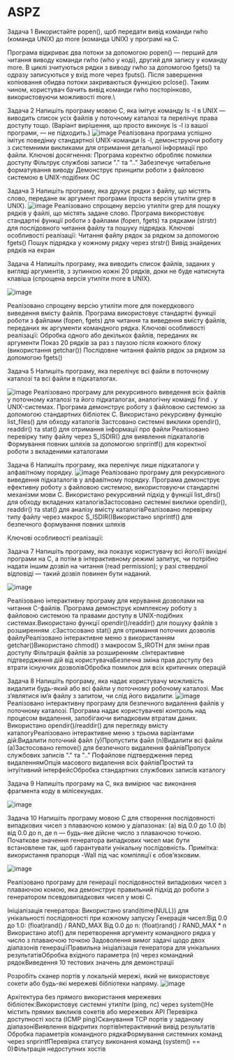 # ASPZ

Задача 1
 Використайте popen(), щоб передати вивід команди rwho (команда UNIX) до more (команда UNIX) у програмі на C.

 Програма відкриває два потоки за допомогою popen() — перший для читання виводу команди rwho (who у коді), другий для запису у команду more. В циклі зчитуються рядки з виводу rwho за допомогою fgets() та одразу записуються у вхід more через fputs(). Після завершення копіювання обидва потоки закриваються функцією pclose(). Таким чином, користувач бачить вивід команди rwho посторінково, використовуючи можливості more.\




 Задача 2
 Напишіть програму мовою C, яка імітує команду ls -l в UNIX — виводить список усіх файлів у поточному каталозі та перелічує права доступу тощо.
 (Варіант вирішення, що просто виконує ls -l із вашої програми, — не підходить.)
![image](https://github.com/user-attachments/assets/9c932351-5aa8-449e-a144-770d26bd4770)
Реалізована програма успішно імітує поведінку стандартної UNIX-команди ls -l, демонструючи роботу з системними викликами для отримання детальної інформації про файли. Ключові досягнення:
Програма коректно обробляє помилки доступу
Фільтрує службові записи "." та ".."
Забезпечує читабельне форматування виводу
Демонструє принципи роботи з файловою системою в UNIX-подібних ОС

Задача 3
 Напишіть програму, яка друкує рядки з файлу, що містять слово, передане як аргумент програми (проста версія утиліти grep в UNIX).
![image](https://github.com/user-attachments/assets/5062d837-8a89-427e-b171-d7ae1e9db9c6)
Реалізовано спрощену версію утиліти grep для пошуку рядків у файлі, що містять задане слово. Програма використовує стандартні функції роботи з файлами (fopen, fgets) та рядками (strstr) для послідовного читання файлу та пошуку підрядка.
Ключові особливості реалізації:
Читання файлу рядок за рядком за допомогою fgets()
Пошук підрядка у кожному рядку через strstr()
Вивід знайдених рядків на екран



Задача 4
 Напишіть програму, яка виводить список файлів, заданих у вигляді аргументів, з зупинкою кожні 20 рядків, доки не буде натиснута клавіша (спрощена версія утиліти more в UNIX).

![image](https://github.com/user-attachments/assets/da1328bc-3b6a-45e5-8ef1-551a859c237e)


Реалізовано спрощену версію утиліти more для покердкового виведення вмісту файлів. Програма використовує стандартні функції роботи з файлами (fopen, fgets) для читання та виведення вмісту файлів, переданих як аргументи командного рядка.
Ключові особливості реалізації:
Обробка одного або декількох файлів, переданих як аргументи
Показ 20 рядків за раз з паузою після кожного блоку (використання getchar())
Послідовне читання файлів рядок за рядком за допомогою fgets()




Задача 5
 Напишіть програму, яка перелічує всі файли в поточному каталозі та всі файли в підкаталогах.


![image](https://github.com/user-attachments/assets/c25e1242-d86c-4195-bba8-68a1c15c2f9a)
Реалізовано програму для рекурсивного виведення всіх файлів у поточному каталозі та його підкаталогах, аналогічну команді find . у UNIX-системах. Програма демонструє роботу з файловою системою за допомогою стандартних бібліотек C.
Використано рекурсивну функцію list_files() для обходу каталогів
Застсовано системні виклики opendir(), readdir() та stat() для отримання інформації про файли
Реалізовано перевірку типу файлу через S_ISDIR() для виявлення підкаталогів
Формування повних шляхів за допомогою snprintf() для коректної роботи з вкладеними каталогами


Задача 6
 Напишіть програму, яка перелічує лише підкаталоги у алфавітному порядку.
![image](https://github.com/user-attachments/assets/39a60792-df5e-4b12-803a-5aa56762a8cf)
Реалізовано програму для рекурсивного виведення підкаталогів у алфавітному порядку. Програма демонструє ефективну роботу з файловою системою, використовуючи стандартні механізми мови C.
Використано рекурсивний підхід у функції list_dirs() для обходу вкладених каталогівЗастосовано системні виклики opendir(), readdir() та stat() для аналізу вмісту каталогівРеалізовано перевірку типу файлу через макрос S_ISDIR()Використано snprintf() для безпечного формування повних шляхів

Ключові особливості реалізації:




Задача 7
 Напишіть програму, яка показує користувачу всі його/її вихідні програми на C, а потім в інтерактивному режимі запитує, чи потрібно надати іншим дозвіл на читання (read permission); у разі ствердної відповіді — такий дозвіл повинен бути наданий.


![image](https://github.com/user-attachments/assets/a7aa1550-373b-44bb-909f-2bd77a7056d9)

Реалізовано інтерактивну програму для керування дозволами на читання C-файлів. Програма демонструє комплексну роботу з файловою системою та правами доступу в UNIX-подібних системах.Використано функції opendir()/readdir() для пошуку файлів з розширенням .cЗастосовано stat() для отримання поточних дозволів файлуРеалізовано інтерактивне меню з використанням getchar()Використано chmod() з макросом S_IROTH для зміни прав доступу
Фільтрація файлів за розширенням .cІнтерактивне підтвердження дій від користувачаБезпечна зміна прав доступу без втрати існуючих дозволівОбробка помилок для всіх критичних операцій



Задача 8
 Напишіть програму, яка надає користувачу можливість видалити будь-який або всі файли у поточному робочому каталозі. Має з’являтися ім’я файлу з запитом, чи слід його видалити.
![image](https://github.com/user-attachments/assets/5f072cac-85a4-4fa1-8d26-682edef2e1be)
Реалізовано інтерактивну програму для безпечного видалення файлів у поточному каталозі. Програма надає користувачеві контроль над процесом видалення, запобігаючи випадковим втратам даних.
Використано opendir()/readdir() для перегляду вмісту каталогуРеалізовано інтерактивне меню з трьома варіантами дій:Видалити поточний файл (y)Пропустити файл (n)Видалити всі файли (a)Застосовано remove() для безпечного видалення файлівПропуск службових записів "." та ".."
Пофайлове підтвердження перед видаленнямОпція масового видалення всіх файлівПростий та інтуїтивний інтерфейсОбробка стандартних службових записів каталогу

Задача 9
 Напишіть програму на C, яка вимірює час виконання фрагмента коду в мілісекундах.

![image](https://github.com/user-attachments/assets/230e7a00-193d-481f-b7d1-2f09e5b97f54)


Задача 10
 Напишіть програму мовою C для створення послідовності випадкових чисел з плаваючою комою у діапазонах:
 (a) від 0.0 до 1.0
 (b) від 0.0 до n, де n — будь-яке дійсне число з плаваючою точкою.
 Початкове значення генератора випадкових чисел має бути встановлене так, щоб гарантувати унікальну послідовність.
Примітка: використання прапорця -Wall під час компіляції є обов’язковим.

![image](https://github.com/user-attachments/assets/668693ed-85ec-45f8-8a0f-f5c15a9ef5b6)

Реалізовано програму для генерації послідовностей випадкових чисел з плаваючою комою, яка демонструє правильний підхід до роботи з генератором псевдовипадкових чисел у мові C.

Ініціалізація генератора: Використано srand(time(NULL)) для унікальності послідовності при кожному запуску
Генерація чисел:Від 0.0 до 1.0: (float)rand() / RAND_MAX Від 0.0 до n: (float)rand() / RAND_MAX * n
Використано atof() для перетворення аргументу командного рядка у число з плаваючою точкою
Задоволення вимог задачі щодо двох діапазонів генераціїПравильна ініціалізація генератора для унікальних результатівОбробка вхідного параметра (n) через командний рядокВиведення 10 тестових значень для демонстрації





Розробіть сканер портів у локальній мережі, який не використовує сокети або будь-які мережеві бібліотеки напряму.
![image](https://github.com/user-attachments/assets/aa1addf4-99e0-4dc0-917b-33ad78f873db)


Архітектура без прямого використання мережевих бібліотек:Використовує системні утиліти (ping, nc) через system()Не містить прямих викликів сокетів або мережевих API
Перевірка доступності хоста (ICMP ping)Сканування TCP портів у заданому діапазоніВиявлення відкритих портівІнтерактивний вивід результатів
Обробка параметрів командного рядкаФормування системних команд через snprintfПеревірка статусу виконання команд (system() == 0)Фільтрація недоступних хостів
